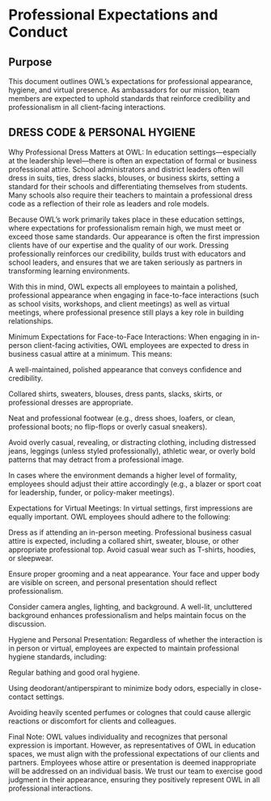 # Professional Expectations and Conduct

## Purpose

This document outlines OWL’s expectations for professional appearance, hygiene, and virtual presence. As ambassadors for our mission, team members are expected to uphold standards that reinforce credibility and professionalism in all client-facing interactions.



## DRESS CODE & PERSONAL HYGIENE


Why Professional Dress Matters at OWL: In education settings—especially at the leadership level—there is often an expectation of formal or business professional attire. School administrators and district leaders often will dress in suits, ties, dress slacks, blouses, or business skirts, setting a standard for their schools and differentiating themselves from students. Many schools also require their teachers to maintain a professional dress code as a reflection of their role as leaders and role models.

Because OWL’s work primarily takes place in these education settings, where expectations for professionalism remain high, we must meet or exceed those same standards. Our appearance is often the first impression clients have of our expertise and the quality of our work. Dressing professionally reinforces our credibility, builds trust with educators and school leaders, and ensures that we are taken seriously as partners in transforming learning environments.

With this in mind, OWL expects all employees to maintain a polished, professional appearance when engaging in face-to-face interactions (such as school visits, workshops, and client meetings) as well as virtual meetings, where professional presence still plays a key role in building relationships.

Minimum Expectations for Face-to-Face Interactions: When engaging in in-person client-facing activities, OWL employees are expected to dress in business casual attire at a minimum. This means:

A well-maintained, polished appearance that conveys confidence and credibility.

Collared shirts, sweaters, blouses, dress pants, slacks, skirts, or professional dresses are appropriate.

Neat and professional footwear (e.g., dress shoes, loafers, or clean, professional boots; no flip-flops or overly casual sneakers).

Avoid overly casual, revealing, or distracting clothing, including distressed jeans, leggings (unless styled professionally), athletic wear, or overly bold patterns that may detract from a professional image.

In cases where the environment demands a higher level of formality, employees should adjust their attire accordingly (e.g., a blazer or sport coat for leadership, funder, or policy-maker meetings).

Expectations for Virtual Meetings: In virtual settings, first impressions are equally important. OWL employees should adhere to the following:

Dress as if attending an in-person meeting. Professional business casual attire is expected, including a collared shirt, sweater, blouse, or other appropriate professional top. Avoid casual wear such as T-shirts, hoodies, or sleepwear.

Ensure proper grooming and a neat appearance. Your face and upper body are visible on screen, and personal presentation should reflect professionalism.

Consider camera angles, lighting, and background. A well-lit, uncluttered background enhances professionalism and helps maintain focus on the discussion.

Hygiene and Personal Presentation: Regardless of whether the interaction is in person or virtual, employees are expected to maintain professional hygiene standards, including:

Regular bathing and good oral hygiene.

Using deodorant/antiperspirant to minimize body odors, especially in close-contact settings.

Avoiding heavily scented perfumes or colognes that could cause allergic reactions or discomfort for clients and colleagues.

Final Note: OWL values individuality and recognizes that personal expression is important. However, as representatives of OWL in education spaces, we must align with the professional expectations of our clients and partners. Employees whose attire or presentation is deemed inappropriate will be addressed on an individual basis. We trust our team to exercise good judgment in their appearance, ensuring they positively represent OWL in all professional interactions.